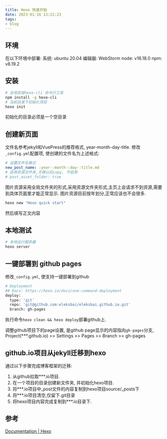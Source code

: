 ```yaml
---
title: Hexo 快速开始
date: 2023-01-16 13:21:23
tags:
- blog
---
```


## 环境

在以下环境中部署:
系统: ubuntu 20.04
编辑器: WebStorm
node: v16.18.0
npm: v8.19.2

## 安装

```bash
# 全局安装hexo-cli 命令行工具
npm install -g hexo-cli
# 当前目录下初始化项目
hexo init
```

初始化的目录必须是一个空目录

## 创建新页面

文件名参考jekyll和VuePress的推荐格式, year-month-day-title.
修改`_config.yml`配置项, 使创建的文件名为上述格式:
```yaml
# 设置文件名格式
new_post_name: :year-:month-:day-:title.md
# 启用资源文件夹,方便以后copy, 不启用
# post_asset_folder: true
```
图片资源采用全局文件夹的形式,采用资源文件夹形式,主页上会请求不到资源,需要到具体页面里才能正常显示.
图片资源目前按年划分,正常应该也不会很多.

```bash
hexo new "Hexo quick start"
```

然后填写正文内容

## 本地测试

```bash
# 本地运行服务器
hexo server
```

## 一键部署到 github pages

修改`_config.yml`, 使支持一键部署到github

```bash
# Deployment
## Docs: https://hexo.io/docs/one-command-deployment
deploy:
  type: 'git'
  repo: 'git@github.com:eleksbai/eleksbai.github.io.git'
  branch: gh-pages
```

执行命令`hexo clean && hexo deploy`部署github上.

调整github项目下的page设置, 是github page显示的内容指向`gh-pages`分支,
Project(***.github.io) >> Settings >> Pages >> Branch >> gh-pages

## github.io项目从jekyll迁移到hexo

通过以下步骤完成博客框架的迁移:

1. 从github拉取***.io项目.
2. 在一个项目的目录创建新文件夹, 并初始化hexo项目.
3. 将***.io项目中_post文件的内容复制到hexo项目source/_posts下
4. 将***.io项目清空,仅留下.git目录
5. 将hexo项目内容完成复制到***.io目录下.

## 参考

[Documentation | Hexo](https://hexo.io/docs/)
